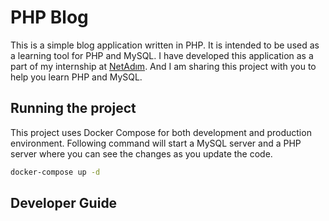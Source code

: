 # PHP Blog

This is a simple blog application written in PHP. It is intended to be used as a learning tool for PHP and MySQL. I have developed this application as a part of my internship at [NetAdım](https://www.netadim.com/). And I am sharing this project with you to help you learn PHP and MySQL.

## Running the project

This project uses Docker Compose for both development and production environment. Following command will start a MySQL server and a PHP server where you can see the changes as you update the code.

```bash
docker-compose up -d
```

## Developer Guide